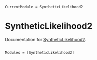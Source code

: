 ```@meta
CurrentModule = SyntheticLikelihood2
```

# SyntheticLikelihood2

Documentation for [SyntheticLikelihood2](https://github.com/danielward27/SyntheticLikelihood2.jl).

```@index
```

```@autodocs
Modules = [SyntheticLikelihood2]
```
